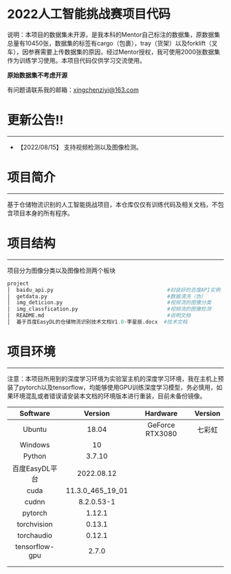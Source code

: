 # 2022人工智能挑战赛项目代码



说明：本项目的数据集未开源，是我本科的Mentor自己标注的数据集，原数据集总量有10450张，数据集的标签有cargo（包裹），tray（货架）以及forklift（叉车），因参赛需要上传数据集的原因，经过Mentor授权，我可使用2000张数据集作为训练学习使用。本项目代码仅供学习交流使用。

**原始数据集不考虑开源**

有问题请联系我的邮箱：xingchenziyi@163.com

# 更新公告!!

---

- 【2022/08/15】 支持视频检测以及图像检测。



# 项目简介

---

基于仓储物流识别的人工智能挑战项目，本仓库仅仅有训练代码及相关文档，不包含项目本身的所有程序。



# 项目结构

---

项目分为图像分类以及图像检测两个板块

```python
project
│  baidu_api.py 									#封装好的百度API实例
│  getdata.py									    #数据清洗（伪）
│  img_deticion.py									#视频流的图像分类
│  img_classfication.py								#视频流的图像检测
│  README.md									    #说明文档
│  基于百度EasyDL的仓储物流识别技术文档V1.0-李星辰.docx  #技术文档
```

# 项目环境

---

​		注意：本项目所用到的深度学习环境为实验室主机的深度学习环境，我在主机上预装了pytorch以及tensorflow，均能够使用GPU训练深度学习模型，务必慎用，如果环境混乱或者错误请安装本文档的环境版本进行重装，目前未备份镜像。

|    Software    |     Version      |    Hardware     | Version |
| :------------: | :--------------: | :-------------: | :-----: |
|     Ubuntu     |      18.04       | GeForce RTX3080 | 七彩虹  |
|    Windows     |        10        |                 |         |
|     Python     |      3.7.10      |                 |         |
| 百度EasyDL平台 |    2022.08.12    |                 |         |
|      cuda      | 11.3.0_465_19_01 |                 |         |
|     cudnn      |    8.2.0.53-1    |                 |         |
|    pytorch     |      1.12.1      |                 |         |
|  torchvision   |      0.13.1      |                 |         |
|   torchaudio   |      0.12.1      |                 |         |
| tensorflow-gpu |      2.7.0       |                 |         |
|                |                  |                 |         |
|                |                  |                 |         |

